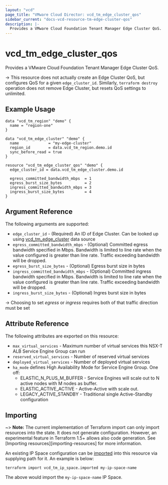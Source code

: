 ```yaml
---
layout: "vcd"
page_title: "VMware Cloud Director: vcd_tm_edge_cluster_qos"
sidebar_current: "docs-vcd-resource-tm-edge-cluster-qos"
description: |-
  Provides a VMware Cloud Foundation Tenant Manager Edge Cluster QoS.
---
```


# vcd\_tm\_edge\_cluster\_qos

Provides a VMware Cloud Foundation Tenant Manager Edge Cluster QoS.

-> This resource does not actually create an Edge Cluster QoS, but configures QoS for a given
`edge_cluster_id`. Similarly, `terraform destroy` operation does not remove Edge Cluster, but resets
QoS settings to unlimited. 

## Example Usage

```hcl
data "vcd_tm_region" "demo" {
  name = "region-one"
}

data "vcd_tm_edge_cluster" "demo" {
  name             = "my-edge-cluster"
  region_id        = data.vcd_tm_region.demo.id
  sync_before_read = true
}

resource "vcd_tm_edge_cluster_qos" "demo" {
  edge_cluster_id = data.vcd_tm_edge_cluster.demo.id

  egress_committed_bandwidth_mbps  = 1
  egress_burst_size_bytes          = 2
  ingress_committed_bandwidth_mbps = 3
  ingress_burst_size_bytes         = 4
}
```

## Argument Reference

The following arguments are supported:

* `edge_cluster_id` - (Required) An ID of Edge Cluster. Can be looked up using
  [vcd_tm_edge_cluster](/providers/vmware/vcd/latest/docs/data-sources/tm_edge_cluster) data source
* `egress_committed_bandwidth_mbps` - (Optional) Committed egress bandwidth specified in Mbps. Bandwidth is
	limited to line rate when the value configured is greater than line rate. Traffic exceeding
	bandwidth will be dropped. 
* `egress_burst_size_bytes` - (Optional) Egress burst size in bytes
* `ingress_committed_bandwidth_mbps` - (Optional) Committed ingress bandwidth specified in Mbps.
	Bandwidth is limited to line rate when the value configured is greater than line rate. Traffic
	exceeding bandwidth will be dropped. 
* `ingress_burst_size_bytes` - (Optional) Ingres burst size in bytes

-> Choosing to set _egress_ or _ingress_ requires both of that traffic direction must be set

## Attribute Reference

The following attributes are exported on this resource:

* `max_virtual_services` - Maximum number of virtual services this NSX-T ALB Service Engine Group can run
* `reserved_virtual_services` - Number of reserved virtual services
* `deployed_virtual_services` - Number of deployed virtual services
* `ha_mode` defines High Availability Mode for Service Engine Group. One off:
  * ELASTIC_N_PLUS_M_BUFFER - Service Engines will scale out to N active nodes with M nodes as buffer.
  * ELASTIC_ACTIVE_ACTIVE - Active-Active with scale out.
  * LEGACY_ACTIVE_STANDBY - Traditional single Active-Standby configuration

## Importing

~> **Note:** The current implementation of Terraform import can only import resources into the
state. It does not generate configuration. However, an experimental feature in Terraform 1.5+ allows
also code generation. See [Importing resources][importing-resources] for more information.

An existing IP Space configuration can be [imported][docs-import] into this resource via supplying
path for it. An example is below:

[docs-import]: https://www.terraform.io/docs/import/

```
terraform import vcd_tm_ip_space.imported my-ip-space-name
```

The above would import the `my-ip-space-name` IP Space.